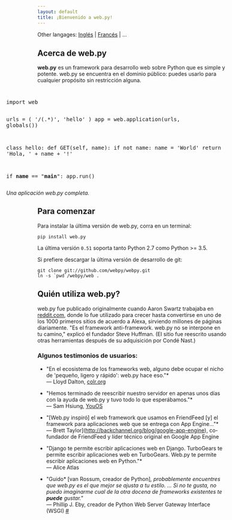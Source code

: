 ```yaml
---
layout: default
title: ¡Bienvenido a web.py!
---
```


Other langages: [Inglés](/index.html) | [Francés](/index.fr.html) | ...

## Acerca de web.py

**web.py** es un framework para desarrollo web sobre Python que es simple y potente. web.py se encuentra en el dominio público: puedes usarlo para cualquier propósito sin restricción alguna.

<div style="float: right; margin: 1em">
<pre>
import web

urls = (
    '/(.*)', 'hello'
)
app = web.application(urls, globals())

class hello:
    def GET(self, name):
        if not name:
            name = 'World'
        return 'Hola, ' + name + '!'

if __name__ == "__main__":
    app.run()
</pre>
<em>Una aplicación web.py completa.</em>
</div>

## Para comenzar

Para instalar la última versión de web.py, corra en un terminal:

    pip install web.py

La última versión `0.51` soporta tanto Python 2.7 como Python >= 3.5.

Si prefiere descargar la última versión de desarrollo de git:
    
    git clone git://github.com/webpy/webpy.git
    ln -s `pwd`/webpy/web .

## Quién utiliza web.py?

web.py fue publicado originalmente cuando Aaron Swartz trabajaba en [reddit.com][20], donde lo fue utilizado para crecer hasta convertirse en uno de los 1000 primeros sitios de acuerdo a Alexa, sirviendo millones de páginas diariamente. "Es el framework anti-framework. web.py no se interpone en tu camino," explicó el fundador Steve Huffman. (El sitio fue reescrito usando otras herramientas después de su adquisición por Condé Nast.)

   [20]: http://reddit.com/

### Algunos testimonios de usuarios:

* "En el ecosistema de los frameworks web, alguno debe ocupar el nicho de 'pequeño, ligero y rápido': web.py hace eso."*  
<span class="cite">&mdash; Lloyd Dalton, [colr.org](http://colr.org)</span>

* "Hemos terminado de reescribir nuestro servidor en apenas unos días con la ayuda de web.py y tuvo todo lo que esperábamos."*  
<span class="cite">&mdash; Sam Hsiung, [YouOS][25]</span>

   [25]: http://www.youos.com/

* "[Web.py inspiró] el web framework que usamos en FriendFeed [y] el framework para aplicaciones web que se entrega con App Engine..."*  
<span class="cite">&mdash; Brett Taylor](http://backchannel.org/blog/google-app-engine), co-fundador de FriendFeed y líder técnico original en Google App Engine</span>

* "Django te permite escribir aplicaciones web en Django. TurboGears te permite escribir aplicaciones web en TurboGears. Web.py te permite escribir aplicaciones web en Python."*  
<span class="cite">&mdash; Alice Atlas</span>

* "Guido* [van Rossum, creador de Python]*, probablemente encuentres que web.py es el que mejor se ajusta a tu estilo. ... Si no te gusta, no puedo imaginarme cual de la otra docena de frameworks existentes te __puede__ gustar."*   
<span class="cite">&mdash; Phillip J. Eby, creador de Python Web Server Gateway Interface (WSGI) [#][30]</span>

   [30]: http://www.artima.com/forums/flat.jsp?forum=106&thread=146149&start=30&msRange=15

